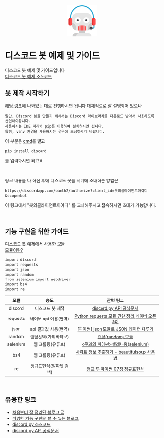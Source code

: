 <p align="center">
<img src="./img/support.png" width="20%" height="20%" alt="mainimg"></img>
</p>

디스코드 봇 예제 및 가이드
===

디스코드 봇 예제 및 가이드입니다    
[디스코드 봇 예제 소스코드](https://github.com/yju0808/discordbot_example/blob/master/discordbot.py)   


봇 제작 시작하기
---
[해당 링크](https://m.blog.naver.com/6116949/221901926848)에 나와있는 대로 진행하시면 됩니다
대체적으로 잘 설명되어 있으나 
```
일단, Discord 봇을 만들기 위해서는 Discord 라이브러리를 다운로드 받아서 사용하도록 선언해야합니다. 
사용하시는 IDE 따라서 pip를 이용하여 설치하시면 됩니다. 
특히, venv 환경을 사용하시는 경우에 조심하시기 바랍니다.
```
이 부분은 [cmd](https://editorizer.tistory.com/200)를 열고
```
pip install discord
```
를 입력하시면 되고요

<br/>

링크 내용을 다 하신 후에 디스코드 봇을 서버에 초대하는 방법은
```
https://discordapp.com/oauth2/authorize?client_id=봇의클라이언트아이디&scope=bot   
```
이 링크에서 "봇의클라이언트아이디" 를 교체해주시고 접속하시면 초대가 가능합니다.


<br/>

기능 구현을 위한 가이드
---
[디스코드 봇 예제](https://github.com/yju0808/discordbot_example/blob/master/discordbot.py)에서 사용한 모듈   
[모듈이란?](https://wikidocs.net/29)   
```{.python}
import discord
import requests
import json
import random
from selenium import webdriver
import bs4
import re
```

|모듈|용도|관련 링크|
|:---:|:---:|:---:|
|discord|디스코드 봇 제작|[discord.py API 공식문서](https://m.blog.naver.com/6116949/221901926848)|
|requests|네이버 api 이용(번역)|[Python requests 모듈 간단 정리](https://dgkim5360.tistory.com/entry/python-requests),[네이버 오픈 api](https://developers.naver.com/products/intro/plan/)|
|json|api 결과값 사용(번역)|[[파이썬] json 모듈로 JSON 데이터 다루기](https://www.daleseo.com/python-json/)|
|random|랜덤선택(가위바위보)|[랜덤(random) 모듈](https://wikidocs.net/79)|
|selenium|웹 크롤링(유튜브)|[<문과의 파이썬>셀레니움(selenium)](https://brunch.co.kr/@jk-lab/18)|
|bs4|웹 크롤링(유튜브)|[사이트 정보 추출하기 - beautifulsoup 사용법](https://wikidocs.net/85739)|
|re|정규표현식(알파벳 검색)|[점프 투 파이썬 07장 정규표현식](https://wikidocs.net/1669)|

<br/>

유용한 링크
---
- [처음부터 잘 정리된 블로그 글](https://m.blog.naver.com/6116949/221901926848)   
- [다양한 기능 구현을 볼 수 있는 블로그](https://blue-coding.tistory.com/15?category=755355)   
- [discord.py 소스코드](https://github.com/Rapptz/discord.py)   
- [discord.py API 공식문서](https://discordpy.readthedocs.io/en/latest/api.html)  
